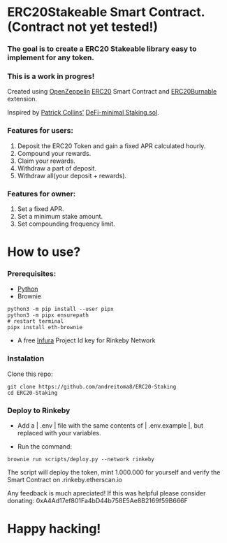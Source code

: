 # ERC20Stakeable Smart Contract. (Contract not yet tested!)
### The goal is to create a ERC20 Stakeable library easy to implement for any token.
### This is a work in progres!

Created using [OpenZeppelin](https://openzeppelin.com/) [ERC20](https://github.com/OpenZeppelin/openzeppelin-contracts/blob/master/contracts/token/ERC20/ERC20.sol) Smart Contract and [ERC20Burnable](https://github.com/OpenZeppelin/openzeppelin-contracts/blob/master/contracts/token/ERC20/extensions/ERC20Burnable.sol) extension.

Inspired by [Patrick Collins'](https://github.com/PatrickAlphaC) [DeFi-minimal Staking.sol](https://github.com/smartcontractkit/defi-minimal/blob/main/contracts/Staking.sol).

### Features for users:

1. Deposit the ERC20 Token and gain a fixed APR calculated hourly.
1. Compound your rewards.
1. Claim your rewards.
1. Withdraw a part of deposit.
1. Withdraw all(your deposit + rewards).

### Features for owner:

1. Set a fixed APR.
1. Set a minimum stake amount.
1. Set compounding frequency limit.

# How to use?

### Prerequisites:

- [Python](https://www.python.org/downloads/)
- Brownie
```
python3 -m pip install --user pipx
python3 -m pipx ensurepath
# restart terminal
pipx install eth-brownie
```
- A free [Infura](https://infura.io/) Project Id key for Rinkeby Network

### Instalation 

Clone this repo:

```
git clone https://github.com/andreitoma8/ERC20-Staking
cd ERC20-Staking
```

### Deploy to Rinkeby

- Add a | .env | file with the same contents of | .env.example |, but replaced with your variables.

- Run the command:
```
brownie run scripts/deploy.py --network rinkeby
```
The script will deploy the token, mint 1.000.000 for yourself and verify the Smart Contract on .rinkeby.etherscan.io

Any feedback is much apreciated! 
If this was helpful please consider donating: 0xA4Ad17ef801Fa4bD44b758E5Ae8B2169f59B666F

# Happy hacking!